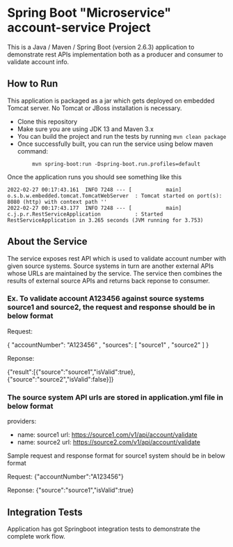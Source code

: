# Spring Boot "Microservice" account-service Project

This is a  Java / Maven / Spring Boot (version 2.6.3) application to demonstrate rest APIs implementation both as a producer and consumer to validate account info.

## How to Run 

This application is packaged as a jar which gets deployed on embedded Tomcat server. No Tomcat or JBoss installation is necessary. 

* Clone this repository 
* Make sure you are using JDK 13 and Maven 3.x
* You can build the project and run the tests by running ```mvn clean package```
* Once successfully built, you can run the service using below maven command:
```
        mvn spring-boot:run -Dspring-boot.run.profiles=default     
```

Once the application runs you should see something like this

```
2022-02-27 00:17:43.161  INFO 7248 --- [           main] o.s.b.w.embedded.tomcat.TomcatWebServer  : Tomcat started on port(s): 8080 (http) with context path ''
2022-02-27 00:17:43.177  INFO 7248 --- [           main] c.j.p.r.RestServiceApplication           : Started RestServiceApplication in 3.265 seconds (JVM running for 3.753)
```

## About the Service

The service exposes rest API which is used to validate account number with given source systems. Source systems in turn are another external APIs whose URLs are maintained by the service. The service then combines the results of external source APIs and returns back reponse to consumer.


### Ex. To validate account A123456 against source systems source1 and source2, the request and response should be in below format

Request:

{
  "accountNumber": "A123456" ,
  "sources": [
    "source1" ,
    "source2"
  ]
}

Reponse:

{"result":[{"source":"source1","isValid":true},{"source":"source2","isValid":false}]}


### The source system API urls are stored in application.yml file in below format

providers:
  - name: source1
    url: https://source1.com/v1/api/account/validate
  - name: source2
    url: https://source2.com/v1/api/account/validate

Sample request and response format for source1 system should be in below format

Request: 
{"accountNumber":"A123456"}

Reponse: 
{"source":"source1","isValid":true}

## Integration Tests
Application has got Springboot integration tests to demonstrate the complete work flow.
